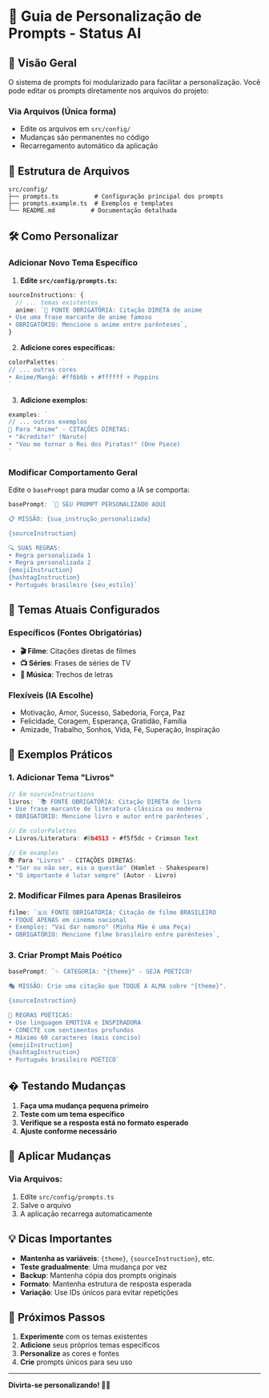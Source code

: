 # 📝 Guia de Personalização de Prompts - Status AI

## 🎯 **Visão Geral**

O sistema de prompts foi modularizado para facilitar a personalização. Você pode editar os prompts diretamente nos arquivos do projeto:

### **Via Arquivos (Única forma)**
- Edite os arquivos em `src/config/`
- Mudanças são permanentes no código
- Recarregamento automático da aplicação

## 📁 **Estrutura de Arquivos**

```
src/config/
├── prompts.ts          # Configuração principal dos prompts
├── prompts.example.ts  # Exemplos e templates
└── README.md          # Documentação detalhada
```

## 🛠️ **Como Personalizar**

### **Adicionar Novo Tema Específico**

1. **Edite `src/config/prompts.ts`:**
```typescript
sourceInstructions: {
  // ... temas existentes
  anime: `🎌 FONTE OBRIGATÓRIA: Citação DIRETA de anime
• Use uma frase marcante de anime famoso
• OBRIGATÓRIO: Mencione o anime entre parênteses`,
}
```

2. **Adicione cores específicas:**
```typescript
colorPalettes: `
// ... outras cores
• Anime/Mangá: #ff6b6b + #ffffff + Poppins
`
```

3. **Adicione exemplos:**
```typescript
examples: `
// ... outros exemplos
🎌 Para "Anime" - CITAÇÕES DIRETAS:
• "Acredite!" (Naruto)
• "Vou me tornar o Rei dos Piratas!" (One Piece)
`
```

### **Modificar Comportamento Geral**

Edite o `basePrompt` para mudar como a IA se comporta:

```typescript
basePrompt: `🎯 SEU PROMPT PERSONALIZADO AQUI

📋 MISSÃO: {sua_instrução_personalizada}

{sourceInstruction}

🔍 SUAS REGRAS:
• Regra personalizada 1
• Regra personalizada 2
{emojiInstruction}
{hashtagInstruction}
• Português brasileiro {seu_estilo}`
```

## 🎨 **Temas Atuais Configurados**

### **Específicos (Fontes Obrigatórias)**
- **🎬 Filme**: Citações diretas de filmes
- **📺 Séries**: Frases de séries de TV  
- **🎵 Música**: Trechos de letras

### **Flexíveis (IA Escolhe)**
- Motivação, Amor, Sucesso, Sabedoria, Força, Paz
- Felicidade, Coragem, Esperança, Gratidão, Família
- Amizade, Trabalho, Sonhos, Vida, Fé, Superação, Inspiração

## 🔧 **Exemplos Práticos**

### **1. Adicionar Tema "Livros"**

```typescript
// Em sourceInstructions
livros: `📚 FONTE OBRIGATÓRIA: Citação DIRETA de livro
• Use frase marcante de literatura clássica ou moderna
• OBRIGATÓRIO: Mencione livro e autor entre parênteses`,

// Em colorPalettes  
• Livros/Literatura: #8b4513 + #f5f5dc + Crimson Text

// Em examples
📚 Para "Livros" - CITAÇÕES DIRETAS:
• "Ser ou não ser, eis a questão" (Hamlet - Shakespeare)
• "O importante é lutar sempre" (Autor - Livro)
```

### **2. Modificar Filmes para Apenas Brasileiros**

```typescript
filme: `🇧🇷 FONTE OBRIGATÓRIA: Citação de filme BRASILEIRO
• FOQUE APENAS em cinema nacional
• Exemplos: "Vai dar namoro" (Minha Mãe é uma Peça)
• OBRIGATÓRIO: Mencione filme brasileiro entre parênteses`,
```

### **3. Criar Prompt Mais Poético**

```typescript
basePrompt: `✨ CATEGORIA: "{theme}" - SEJA POÉTICO!

🎭 MISSÃO: Crie uma citação que TOQUE A ALMA sobre "{theme}".

{sourceInstruction}

🌟 REGRAS POÉTICAS:
• Use linguagem EMOTIVA e INSPIRADORA
• CONECTE com sentimentos profundos
• Máximo 60 caracteres (mais conciso)
{emojiInstruction}
{hashtagInstruction}
• Português brasileiro POÉTICO`
```

## �  **Testando Mudanças**

1. **Faça uma mudança pequena primeiro**
2. **Teste com um tema específico**
3. **Verifique se a resposta está no formato esperado**
4. **Ajuste conforme necessário**

## 🔄 **Aplicar Mudanças**

### **Via Arquivos:**
1. Edite `src/config/prompts.ts`
2. Salve o arquivo
3. A aplicação recarrega automaticamente

## 💡 **Dicas Importantes**

- **Mantenha as variáveis**: `{theme}`, `{sourceInstruction}`, etc.
- **Teste gradualmente**: Uma mudança por vez
- **Backup**: Mantenha cópia dos prompts originais
- **Formato**: Mantenha estrutura de resposta esperada
- **Variação**: Use IDs únicos para evitar repetições

## 🎯 **Próximos Passos**

1. **Experimente** com os temas existentes
2. **Adicione** seus próprios temas específicos
3. **Personalize** as cores e fontes
4. **Crie** prompts únicos para seu uso

---

**Divirta-se personalizando! 🎨✨**